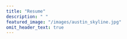 ```yaml
---
title: "Resume"
description: " "
featured_image: "/images/austin_skyline.jpg"
omit_header_text: true
---
```

